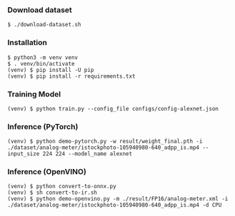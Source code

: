 

### Download dataset
```
$ ./download-dataset.sh
```
### Installation
```
$ python3 -m venv venv
$ . venv/bin/activate
(venv) $ pip install -U pip
(venv) $ pip install -r requirements.txt
```
### Training Model
```
(venv) $ python train.py --config_file configs/config-alexnet.json
```
### Inference (PyTorch)
```
(venv) $ python demo-pytorch.py -w result/weight_final.pth -i ./dataset/analog-meter/istockphoto-105940980-640_adpp_is.mp4 --input_size 224 224 --model_name alexnet
```
### Inference (OpenVINO)
```
(venv) $ python convert-to-onnx.py
(venv) $ sh convert-to-ir.sh
(venv) $ python demo-openvino.py -m ./result/FP16/analog-meter.xml -i ./dataset/analog-meter/istockphoto-105940980-640_adpp_is.mp4 -d CPU
```

